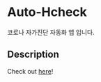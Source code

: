# Auto-Hcheck
코로나 자가진단 자동화 앱 입니다.

## Description

Check out [here](https://github.com/DenFade/Auto-Hcheck/releases/tag/RELEASE)!

